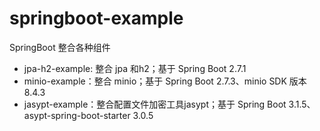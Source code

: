 # springboot-example
SpringBoot 整合各种组件
- jpa-h2-example: 整合 jpa 和h2；基于 Spring Boot 2.7.1
- minio-example：整合 minio；基于 Spring Boot 2.7.3、minio SDK 版本 8.4.3
- jasypt-example：整合配置文件加密工具jasypt；基于 Spring Boot 3.1.5、asypt-spring-boot-starter 3.0.5
